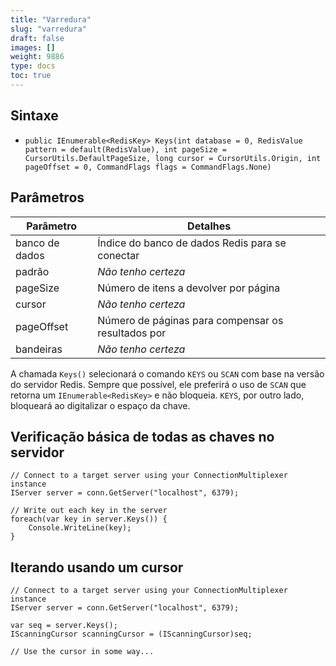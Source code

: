 ```yaml
---
title: "Varredura"
slug: "varredura"
draft: false
images: []
weight: 9886
type: docs
toc: true
---
```


## Sintaxe
- `public IEnumerable<RedisKey> Keys(int database = 0, RedisValue pattern = default(RedisValue), int pageSize = CursorUtils.DefaultPageSize, long cursor = CursorUtils.Origin, int pageOffset = 0, CommandFlags flags = CommandFlags.None)`

## Parâmetros
| Parâmetro | Detalhes |
| --------- | ------- |  
| banco de dados | Índice do banco de dados Redis para se conectar |
| padrão | *Não tenho certeza* |
| pageSize | Número de itens a devolver por página |
| cursor | *Não tenho certeza* |
| pageOffset| Número de páginas para compensar os resultados por |
| bandeiras | *Não tenho certeza* |


A chamada `Keys()` selecionará o comando `KEYS` ou `SCAN` com base na versão do servidor Redis. Sempre que possível, ele preferirá o uso de `SCAN` que retorna um `IEnumerable<RedisKey>` e não bloqueia. `KEYS`, por outro lado, bloqueará ao digitalizar o espaço da chave.

## Verificação básica de todas as chaves no servidor
    // Connect to a target server using your ConnectionMultiplexer instance
    IServer server = conn.GetServer("localhost", 6379);
    
    // Write out each key in the server
    foreach(var key in server.Keys()) {
        Console.WriteLine(key);
    }



## Iterando usando um cursor
    // Connect to a target server using your ConnectionMultiplexer instance
    IServer server = conn.GetServer("localhost", 6379);
    
    var seq = server.Keys();
    IScanningCursor scanningCursor = (IScanningCursor)seq;
       
    // Use the cursor in some way...


